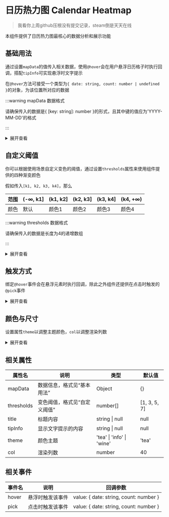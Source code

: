 # 日历热力图 Calendar Heatmap

> 我看你上周github压根没有提交记录，steam倒是天天在线

本组件提供了日历热力图最核心的数据分析和展示功能

## 基础用法

通过设置`mapData`的值传入相关数据，使用`@hover`会在用户悬浮日历格子时执行回调，搭配`tipInfo`可实现悬浮时文字提示

在`@hover`方法可接受一个类型为`{ date: string, count: number | undefined }`的对象，为该位置所对应的数据

:::warning mapData 数据格式

请确保传入的数据是{ [key: string]: number }的形式，且其中键的值应为'YYYY-MM-DD'的格式

:::

<div class="card">
    <demo />
</div>

<details>
<summary>展开查看</summary>

:::code-group

```vue [ TypeScript ]
<template>
    <t-calendar-heatmap :mapData="data" @hover="showInfo" title="github提交图" :tipInfo="msg" />
</template>

<script setup lang="ts">
import { ref } from 'vue'
const data: { [key: string]: number } = {
    '2023-07-01': 1,
    '2023-07-07': 2,
    '2023-07-20': 3,
    '2023-08-01': 4,
    '2023-08-06': 5,
    '2023-08-12': 6,
    '2023-08-17': 7,
    '2023-08-21': 8,
    '2023-08-28': 9,
    '2023-08-31': 10,
    '2023-09-01': 11,
    '2023-09-06': 12,
    '2023-09-13': 13
}
const msg = ref<string>('')
const showInfo = (v: { date: string; count: number | undefined }) => {
    msg.value = v['count'] ? `${v['date']}共有${v['count']}次贡献` : `${v['date']}没有贡献`
}
</script>
```

```vue [ JavaScript ]
<template>
    <t-calendar-heatmap :mapData="data" @hover="showInfo" title="github提交图" :tipInfo="msg" />
</template>

<script setup>
import { ref } from 'vue'
const data = {
    '2023-07-01': 1,
    '2023-07-07': 2,
    '2023-07-20': 3,
    '2023-08-01': 4,
    '2023-08-06': 5,
    '2023-08-12': 6,
    '2023-08-17': 7,
    '2023-08-21': 8,
    '2023-08-28': 9,
    '2023-08-31': 10,
    '2023-09-01': 11,
    '2023-09-06': 12,
    '2023-09-13': 13
}
const msg = ref('')
const showInfo = v => {
    msg.value = v['count'] ? `${v['date']}共有${v['count']}次贡献` : `${v['date']}没有贡献`
}
</script>
```

:::

</details>

## 自定义阈值

你可以根据使用场景自定义变色的阈值，通过设置`thresholds`属性来使用组件提供的四种渐变颜色

假如传入`[k1, k2, k3, k4]`，那么

| 范围 | (-∞, k1] | (k1, k2] | (k2, k3] | (k3, k4] | (k4, +∞) |
| ---- | -------- | -------- | -------- | -------- | -------- |
| 颜色 | 默认     | 颜色1    | 颜色2    | 颜色3    | 颜色4    |

:::warning thresholds 数据格式

请确保传入的数据是长度为4的递增数组

:::

<div class="card">
    <thresholds />
</div>

<details>
<summary>展开查看</summary>

:::code-group

```vue [ TypeScript ]
<template>
    <t-calendar-heatmap :mapData="data" :thresholds="thresholds" @hover="showInfo" title="降水量" :tipInfo="msg" />
</template>

<script setup lang="ts">
import { ref } from 'vue'
const thresholds: number[] = [100, 200, 300, 400]
const data: { [key: string]: number } = {
    '2023-06-21': 134,
    '2023-06-22': 27,
    '2023-06-25': 388,
    '2023-09-01': 400,
    '2023-08-06': 5,
    '2023-08-12': 610,
    '2023-07-11': 241,
    '2023-08-21': 238,
    '2023-08-24': 190,
    '2023-08-31': 10,
    '2023-06-11': 111,
    '2023-09-09': 120,
    '2023-09-15': 130
}
const msg = ref<string>('')
const showInfo = (v: { date: string; count: number | undefined }) => {
    msg.value = v['count'] ? `${v['date']}\n降水量：${v['count']}mm` : `${v['date']}\n无降水`
}
</script>
```

```vue [ JavaScript ]
<template>
    <t-calendar-heatmap :mapData="data" :thresholds="thresholds" @hover="showInfo" title="降水量" :tipInfo="msg" />
</template>

<script setup>
import { ref } from 'vue'
const thresholds = [100, 200, 300, 400]
const data = {
    '2023-06-21': 134,
    '2023-06-22': 27,
    '2023-06-25': 388,
    '2023-09-01': 400,
    '2023-08-06': 5,
    '2023-08-12': 610,
    '2023-07-11': 241,
    '2023-08-21': 238,
    '2023-08-24': 190,
    '2023-08-31': 10,
    '2023-06-11': 111,
    '2023-09-09': 120,
    '2023-09-15': 130
}
const msg = ref('')
const showInfo = v => {
    msg.value = v['count'] ? `${v['date']}\n降水量：${v['count']}mm` : `${v['date']}\n无降水`
}
</script>
```

:::

</details>

## 触发方式

绑定`@hover`事件会在悬浮元素时执行回调，除此之外组件还提供在点击时触发的`@pick`事件

<div class="card">
    <pick />
</div>

<details>
<summary>展开查看</summary>

:::code-group

```vue [ TypeScript ]
<template>
    <t-calendar-heatmap :mapData="data" @pick="logInfo" />
</template>

<script setup lang="ts">
const data: { [key: string]: number } = {
    '2023-07-01': 1,
    '2023-07-07': 2,
    '2023-07-20': 3,
    '2023-08-01': 4,
    '2023-08-06': 5,
    '2023-08-12': 6,
    '2023-08-17': 7,
    '2023-08-21': 8,
    '2023-08-28': 9,
    '2023-08-31': 10,
    '2023-09-01': 11,
    '2023-09-06': 12,
    '2023-09-13': 13
}
const logInfo = (v: { date: string, count: number | undefined }) => {
    console.log(v)
}
</script>
```

```vue [ JavaScript ]
<template>
    <t-calendar-heatmap :mapData="data" @pick="logInfo" />
</template>

<script setup>
const data = {
    '2023-07-01': 1,
    '2023-07-07': 2,
    '2023-07-20': 3,
    '2023-08-01': 4,
    '2023-08-06': 5,
    '2023-08-12': 6,
    '2023-08-17': 7,
    '2023-08-21': 8,
    '2023-08-28': 9,
    '2023-08-31': 10,
    '2023-09-01': 11,
    '2023-09-06': 12,
    '2023-09-13': 13
}
const logInfo = v => {
    console.log(v)
}
</script>
```

:::

</details>

## 颜色与尺寸

设置属性`theme`以调整主题颜色，`col`以调整渲染列数

<div class="card">
    <appearance />
</div>

<details>
<summary>展开查看</summary>

:::code-group

```vue [ TypeScript ]
<template>
    <t-calendar-heatmap :mapData="data" theme="info" :col="45" />
    <t-calendar-heatmap :mapData="data" theme="wine" :col="10" />
</template>

<script setup lang="ts">
const data: { [key: string]: number } = {
    '2023-07-01': 1,
    '2023-07-07': 2,
    '2023-07-20': 3,
    '2023-08-01': 4,
    '2023-08-06': 5,
    '2023-08-12': 6,
    '2023-08-17': 7,
    '2023-08-21': 8,
    '2023-08-28': 9,
    '2023-08-31': 10,
    '2023-09-01': 11,
    '2023-09-06': 12,
    '2023-09-13': 13
}
</script>
```

```vue [ JavaScript ]
<template>
    <t-calendar-heatmap :mapData="data" theme="info" :col="45" />
    <t-calendar-heatmap :mapData="data" theme="wine" :col="10" />
</template>

<script setup>
const data = {
    '2023-07-01': 1,
    '2023-07-07': 2,
    '2023-07-20': 3,
    '2023-08-01': 4,
    '2023-08-06': 5,
    '2023-08-12': 6,
    '2023-08-17': 7,
    '2023-08-21': 8,
    '2023-08-28': 9,
    '2023-08-31': 10,
    '2023-09-01': 11,
    '2023-09-06': 12,
    '2023-09-13': 13
}
</script>
```

:::

</details>

## 相关属性

| 属性名     | 说明                         | 类型                      | 默认值       |
| ---------- | ---------------------------- | ------------------------- | ------------ |
| mapData    | 数据信息，格式见“基本用法”   | Object                    | {}           |
| thresholds | 变色阈值，格式见“自定义阈值” | number[]                  | [1, 3, 5, 7] |
| title      | 标题内容                     | string \| null            | null         |
| tipInfo    | 显示文字提示的内容           | string \| null            | null         |
| theme      | 颜色主题                     | 'tea' \| 'info' \| 'wine' | 'tea'        |
| col        | 渲染列数                     | number                    | 40           |

## 相关事件

| 事件名 | 说明             | 回调参数                                |
| ------ | ---------------- | --------------------------------------- |
| hover  | 悬浮时触发该事件 | value: \{ date: string, count: number } |
| pick   | 点击时触发该事件 | value: \{ date: string, count: number } |

<script setup>
import demo from './example/demo.vue'
import thresholds from './example/thresholds.vue'
import pick from './example/pick.vue'
import appearance from './example/appearance.vue'
</script>
